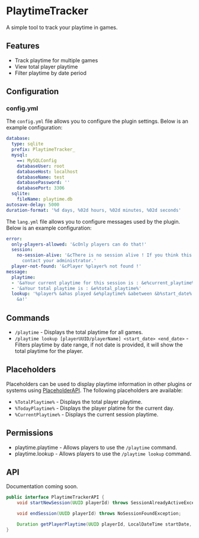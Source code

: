 # PlaytimeTracker
A simple tool to track your playtime in games.

## Features
- Track playtime for multiple games
- View total player playtime
- Filter playtime by date period

## Configuration 
### config.yml
The ``config.yml`` file allows you to configure the plugin settings. Below is an example configuration:

```yaml
database:
  type: sqlite
  prefix: PlaytimeTracker_
  mysql:
    ==: MySQLConfig
    databaseUser: root
    databaseHost: localhost
    databaseName: test
    databasePassword: ''
    databasePort: 3306
  sqlite:
    fileName: playtime.db
autosave-delay: 5000
duration-format: '%d days, %02d hours, %02d minutes, %02d seconds'
```

The ``lang.yml`` file allows you to configure messages used by the plugin. Below is an example configuration:
```yaml
error:
  only-players-allowed: '&cOnly players can do that!'
  session:
    no-session-alive: '&cThere is no session alive ! If you think this is a bug, please
      contact your administrator.'
  player-not-found: '&cPlayer %player% not found !'
message:
  playtime:
  - '&aYour current playtime for this session is : &e%current_playtime%'
  - '&aYour total playtime is : &e%total_playtime%'
  lookup: '%player% &ahas played &e%playtime% &abetween &b%start_date% &aand &b%end_date%
    &a!'
```

## Commands
- ``/playtime`` - Displays the total playtime for all games.
- ``/playtime lookup [playerUUID/playerName] <start_date> <end_date>`` - Filters playtime by date range, if not date is provided, it will show the total playtime for the player.

## Placeholders
Placeholders can be used to display playtime information in other plugins or systems using [PlaceholderAPI](https://github.com/PlaceholderAPI/PlaceholderAPI). 
The following placeholders are available:

- `%TotalPlaytime%` - Displays the total player playtime.
- `%TodayPlaytime%` - Displays the player platime for the current day.
- `%CurrentPlaytime%` - Displays the current session playtime.

## Permissions
- playtime.playtime - Allows players to use the `/playtime` command.
- playtime.lookup - Allows players to use the `/playtime lookup` command.

## API
Documentation coming soon.

```java
public interface PlaytimeTrackerAPI {
    void startNewSession(UUID playerId) throws SessionAlreadyActiveException;

    void endSession(UUID playerId) throws NoSessionFoundException;

    Duration getPlayerPlaytime(UUID playerId, LocalDateTime startDate, LocalDateTime endDate);
}
```
